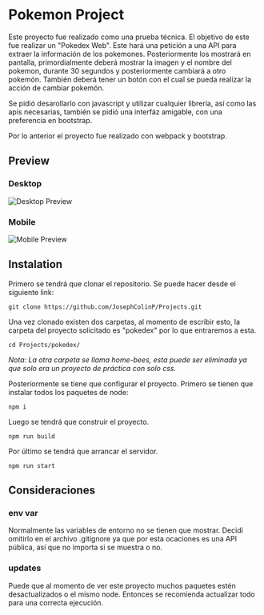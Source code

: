 # Pokemon Project

Este proyecto fue realizado como una prueba técnica. El objetivo de este fue realizar un "Pokedex Web". Este hará una petición a una API para extraer la información de los pokemones. Posteriormente los mostrará en pantalla, primordialmente deberá mostrar la imagen y el nombre del pokemon, durante 30 segundos y posteriormente cambiará a otro pokemón. También deberá tener un botón con el cual se pueda realizar la acción de cambiar pokemón.

Se pidió desarollarlo con javascript y utilizar cualquier librería, así como las apis necesarias, también se pidió una interfáz amigable, con una preferencia en bootstrap.

Por lo anterior el proyecto fue realizado con webpack y bootstrap.


## Preview


### Desktop
![Desktop Preview](/src/assets/desktop-view.png)



### Mobile
![Mobile Preview](/src/assets/mobile-view.png)




## Instalation

Primero se tendrá que clonar el repositorio. Se puede hacer desde el siguiente link:

```
git clone https://github.com/JosephColinP/Projects.git
```


Una vez clonado existen dos carpetas, al momento de escribir esto, la carpeta del proyecto solicitado es "pokedex" por lo que entraremos a esta. 

```
cd Projects/pokedex/
```

*Nota: La otra carpeta se llama home-bees, esta puede ser eliminada ya que solo era un proyecto de práctica con solo css.*


Posteriormente se tiene que configurar el proyecto. Primero se tienen que instalar todos los paquetes de node:

```
npm i
```


Luego se tendrá que construir el proyecto.

```
npm run build
```


Por último se tendrá que arrancar el servidor.

```
npm run start
```


## Consideraciones


### env var

Normalmente las variables de entorno no se tienen que mostrar. Decidí omitirlo en el archivo .gitignore ya que por esta ocaciones es una API pública, así que no importa si se muestra o no.


### updates

Puede que al momento de ver este proyecto muchos paquetes estén desactualizados o el mismo node. Entonces se recomienda actualizar todo para una correcta ejecución.


